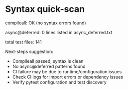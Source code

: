 # Syntax quick-scan

compileall: OK (no syntax errors found)

async@deferred:        0 lines listed in async_deferred.txt

total test files: 141

Next-steps suggestion: 
- Compileall passed, syntax is clean
- No async@deferred patterns found
- CI failure may be due to runtime/configuration issues
- Check CI logs for import errors or dependency issues
- Verify pytest configuration and test discovery
